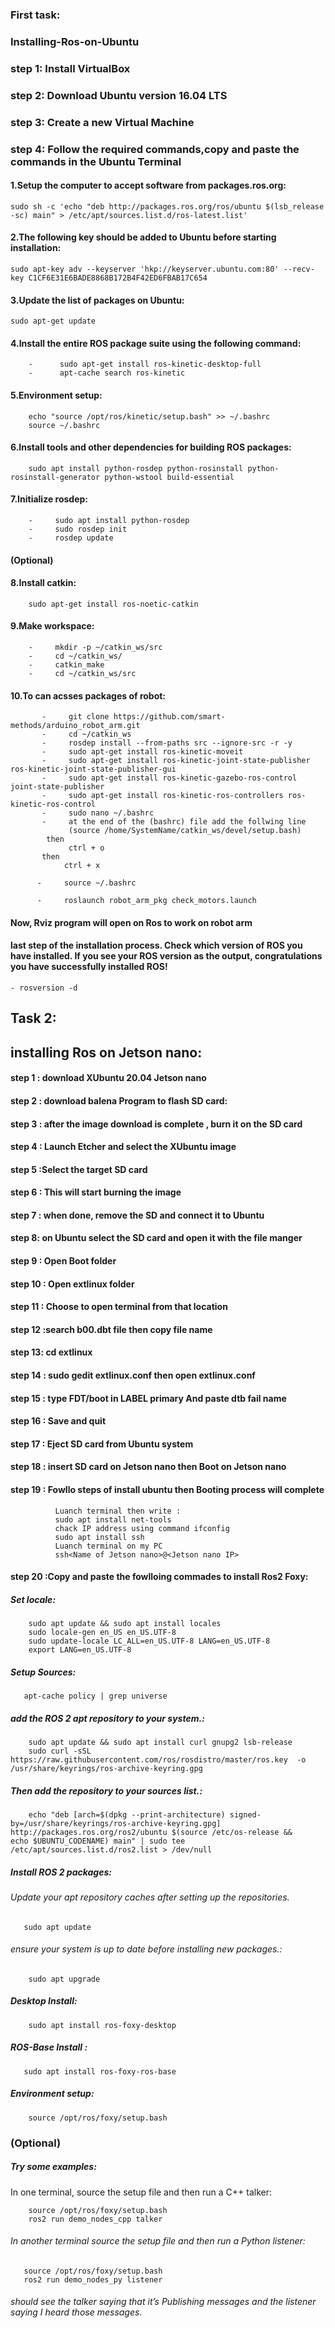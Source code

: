 ### First task:

### Installing-Ros-on-Ubuntu

### step 1: Install VirtualBox
### step 2: Download Ubuntu version 16.04 LTS
### step 3: Create a new Virtual Machine
### step 4: Follow the required commands,copy and paste the commands in the Ubuntu Terminal

#### 1.Setup the computer to accept software from packages.ros.org:
   ``` 
   sudo sh -c 'echo "deb http://packages.ros.org/ros/ubuntu $(lsb_release -sc) main" > /etc/apt/sources.list.d/ros-latest.list'
   ```
#### 2.The following key should be added to Ubuntu before starting installation:
   ```
  sudo apt-key adv --keyserver 'hkp://keyserver.ubuntu.com:80' --recv-key C1CF6E31E6BADE8868B172B4F42ED6FBAB17C654
   ```
#### 3.Update the list of packages on Ubuntu:
   ```
   sudo apt-get update
   ```
#### 4.Install the entire ROS package suite using the following command:
   ```
       -      sudo apt-get install ros-kinetic-desktop-full
       -      apt-cache search ros-kinetic
   ```
       
#### 5.Environment setup:
   ```
       echo "source /opt/ros/kinetic/setup.bash" >> ~/.bashrc
       source ~/.bashrc
   ```
#### 6.Install tools and other dependencies for building ROS packages:
   ```
       sudo apt install python-rosdep python-rosinstall python-rosinstall-generator python-wstool build-essential
   ```
#### 7.Initialize rosdep:
   ```
       -     sudo apt install python-rosdep
       -     sudo rosdep init 
       -     rosdep update
   ```
#### (Optional)
#### 8.Install catkin:
   ```
       sudo apt-get install ros-noetic-catkin
   ```
#### 9.Make workspace:
   ```
       -     mkdir -p ~/catkin_ws/src
       -     cd ~/catkin_ws/
       -     catkin_make
       -     cd ~/catkin_ws/src
   ```
#### 10.To can acsses packages of robot:
```
       -     git clone https://github.com/smart-methods/arduino_robot_arm.git
       -     cd ~/catkin_ws
       -     rosdep install --from-paths src --ignore-src -r -y
       -     sudo apt-get install ros-kinetic-moveit
       -     sudo apt-get install ros-kinetic-joint-state-publisher ros-kinetic-joint-state-publisher-gui
       -     sudo apt-get install ros-kinetic-gazebo-ros-control joint-state-publisher
       -     sudo apt-get install ros-kinetic-ros-controllers ros-kinetic-ros-control
       -     sudo nano ~/.bashrc
       -     at the end of the (bashrc) file add the follwing line
             (source /home/SystemName/catkin_ws/devel/setup.bash)
        then 
             ctrl + o
       then
            ctrl + x

      -     source ~/.bashrc

      -     roslaunch robot_arm_pkg check_motors.launch
 ```
#### Now, Rviz program will open on Ros to work on robot arm
        
#### last step of the installation process. Check which version of ROS you have installed. If you see your ROS version as the output, congratulations you have           successfully installed ROS!
```
- rosversion -d 
 ```     


## Task 2:


## installing Ros on Jetson nano:

#### step 1 : download XUbuntu 20.04 Jetson nano
#### step 2 : download balena Program to flash SD card:
#### step 3 : after the image download is complete , burn it on the SD card 
#### step 4 : Launch Etcher and select the XUbuntu image 
#### step 5 :Select the target SD card
#### step 6 : This will start burning the image
#### step 7 : when done, remove the SD and connect it to Ubuntu 
#### step 8: on Ubuntu select the SD card and open it with the file manger
#### step 9 : Open Boot folder 
#### step 10 : Open extlinux folder
#### step 11 : Choose to open terminal from that location 
#### step 12 :search b00.dbt file then copy file name 
#### step 13: cd extlinux
#### step 14 : sudo gedit extlinux.conf then open extlinux.conf
#### step 15 : type FDT/boot in LABEL primary And paste dtb fail name
#### step 16 : Save and quit 
#### step 17 :  Eject SD card from Ubuntu system
#### step 18 :  insert SD card on Jetson nano then Boot on Jetson nano
#### step 19 :  Fowllo steps of install ubuntu then Booting process will complete
```
          Luanch terminal then write :
          sudo apt install net-tools
          chack IP address using command ifconfig
          sudo apt install ssh
          Luanch terminal on my PC 
          ssh<Name of Jetson nano>@<Jetson nano IP>
  ```        
#### step 20  :Copy and paste the fowlloing commades to install Ros2 Foxy:
#####   Set locale:
```
    sudo apt update && sudo apt install locales
    sudo locale-gen en_US en_US.UTF-8
    sudo update-locale LC_ALL=en_US.UTF-8 LANG=en_US.UTF-8
    export LANG=en_US.UTF-8
```
#####  Setup Sources:
```
   apt-cache policy | grep universe
```

#####  add the ROS 2 apt repository to your system.:
```
    sudo apt update && sudo apt install curl gnupg2 lsb-release
    sudo curl -sSL https://raw.githubusercontent.com/ros/rosdistro/master/ros.key  -o /usr/share/keyrings/ros-archive-keyring.gpg
```

#####  Then add the repository to your sources list.:
```
    echo "deb [arch=$(dpkg --print-architecture) signed-by=/usr/share/keyrings/ros-archive-keyring.gpg] http://packages.ros.org/ros2/ubuntu $(source /etc/os-release &&     echo $UBUNTU_CODENAME) main" | sudo tee /etc/apt/sources.list.d/ros2.list > /dev/null
```
#####  Install ROS 2 packages:
###### Update your apt repository caches after setting up the repositories.
```
   sudo apt update
```
###### ensure your system is up to date before installing new packages.:
```
    sudo apt upgrade
```
#####  Desktop Install:
```
    sudo apt install ros-foxy-desktop
```
#####  ROS-Base Install :
```
   sudo apt install ros-foxy-ros-base
```
#####  Environment setup:
```
    source /opt/ros/foxy/setup.bash
```
### (Optional)
#####  Try some examples:
In one terminal, source the setup file and then run a C++ talker:
```
    source /opt/ros/foxy/setup.bash
    ros2 run demo_nodes_cpp talker
```
###### In another terminal source the setup file and then run a Python listener:
```
   source /opt/ros/foxy/setup.bash
   ros2 run demo_nodes_py listener
```
###### should see the talker saying that it’s Publishing messages and the listener saying I heard those messages.


